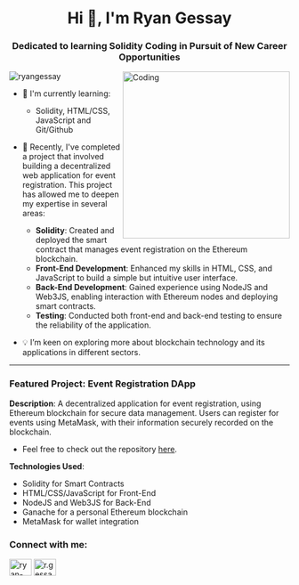 <h1 align="center">Hi 👋, I'm Ryan Gessay</h1>
<h3 align="center">Dedicated to learning Solidity Coding in Pursuit of New Career Opportunities</h3>
<img align="right" alt="Coding" width="300" src="https://media0.giphy.com/media/v1.Y2lkPTc5MGI3NjExZTJyYW84NnZzdmk5ZDlnaHlkdmlnYWZvbTcwb3A4Ynphbjl3aTcwaSZlcD12MV9pbnRlcm5hbF9naWZfYnlfaWQmY3Q9Zw/WtTnAfZn6aVJfBzlN3/giphy.gif">

<p align="left"> <img src="https://komarev.com/ghpvc/?username=ryangessay&label=Profile%20views&color=0e75b6&style=flat" alt="ryangessay" /> </p>

- 🌱 I'm currently learning:<br>
  - Solidity, HTML/CSS, JavaScript and Git/Github
  
- 🚀 Recently, I've completed a project that involved building a decentralized web application for event registration. This project has allowed me to deepen my expertise in several areas:
  
  - **Solidity**: Created and deployed the smart contract that manages event registration on the Ethereum blockchain.
  - **Front-End Development**: Enhanced my skills in HTML, CSS, and JavaScript to build a simple but intuitive user interface.
  - **Back-End Development**: Gained experience using NodeJS and Web3JS, enabling interaction with Ethereum nodes and deploying smart contracts.
  - **Testing**: Conducted both front-end and back-end testing to ensure the reliability of the application.
    
- 💡 I’m keen on exploring more about blockchain technology and its applications in different sectors.

---

### Featured Project:  Event Registration DApp
**Description**: A decentralized application for event registration, using Ethereum blockchain for secure data management. Users can register for events using MetaMask, with their information securely recorded on the blockchain.
  - Feel free to check out the repository [here](https://github.com/ryangessay/ERD).

**Technologies Used**:
- Solidity for Smart Contracts
- HTML/CSS/JavaScript for Front-End
- NodeJS and Web3JS for Back-End
- Ganache for a personal Ethereum blockchain
- MetaMask for wallet integration

<h3 align="left">Connect with me:</h3>
<p align="left">
<a href="https://linkedin.com/in/ryan-gessay-378888236" target="blank"><img align="center" src="https://raw.githubusercontent.com/rahuldkjain/github-profile-readme-generator/master/src/images/icons/Social/linked-in-alt.svg" alt="ryan-gessay-378888236" height="30" width="40" /></a>
<a href="https://instagram.com/r.gessay_" target="blank"><img align="center" src="https://raw.githubusercontent.com/rahuldkjain/github-profile-readme-generator/master/src/images/icons/Social/instagram.svg" alt="r.gessay_" height="30" width="40" /></a>
</p>
